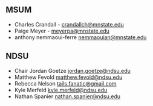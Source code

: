 ## MSUM
- Charles Crandall - crandallch@mnstate.edu
- Paige Meyer - meyerpa@mnstate.edu
- anthony nemmaoui-ferre nemmaouian@mnstate.edu

## NDSU
- Chair Jordan Goetze jordan.goetze@ndsu.edu
- Matthew Fevold matthew.fevold@ndsu.edu
- Rebecca Nelson tails.fanatic@gmail.com
- Kyle Merfeld kyle.merfeld@ndsu.edu
- Nathan Spanier nathan.spanier@ndsu.edu
